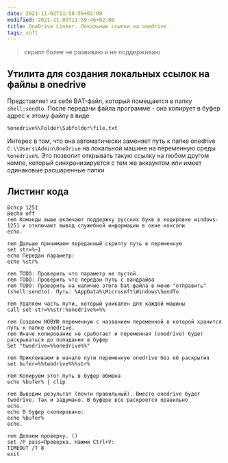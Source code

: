 ```yaml
---
date: 2021-11-02T11:58:59+02:00
modified: 2021-11-03T11:59:46+02:00
title: OneDrive Linker. Локальные ссылки на onedrive
tags: soft
---
```


>скрипт более не развиваю и не поддерживаю

## Утилита для создания локальных ссылок на файлы в onedrive

Представляет из себя BAT-файл, который помещается в папку ```shell:sendto```. После передачи файла программе - она копирует в буфер адрес к этому файлу в виде 
```
%onedrive%\Folder\Subfolder\file.txt
```

Интерес в том, что она автоматически заменяет путь к папке onedrive ```C:\\Users\Admin\OneDrive``` на локальной машине на переменную среды ```%onedrive%```. Это позволит открывать такую ссылку на любом другом компе, который синхронизируется с тем же аккаунтом или имеет одинаковые расшаренные папки

## Листинг кода

```
@chcp 1251
@echo off
rem Команды выше включают поддержку русских букв в кодировке windows-1251 и отключают вывод служебной информации в окне консоли
echo.

rem Дальше принимаем переданный скрипту путь в переменную
set str=%~1
echo Передан параметр: 
echo %str%

rem TODO: Проверить что параметр не пустой 
rem TODO: Проверить что передан путь с вандрайва 
rem TODO: Проверить на наличие этого bat-файла в меню "отправить" (shell:sendto). Путь: %AppData%\Microsoft\Windows\SendTo 

rem Удаляем часть пути, который уникален для каждой машины
call set str=%%str:%onedrive%=%%

rem Создаем НОВУЮ переменную с названием переменной в которой хранится путь к папке onedrive. 
rem Иначе копирование не сработает и переменная (onedrive) будет раскрываться до попадания в буфер 
Set "twodrive=%%onedrive%%"

rem Приклеиваем в начало пути переменную onedrive без её раскрытия
set bufer=%%twodrive%%%str%

rem Копируем этот путь в буфер обмена
echo %bufer% | clip

rem Выводим результат (почти правильный). Вместо onedrive будет twodrive. Так и задумано. В буфере все раскроется правильно
echo.
echo В буфер скопировано:
echo %bufer%
echo.

rem Делаем проверку. ()
set /P pass=Проверка. Нажми Ctrl+V: 
TIMEOUT /T 8
exit
```
